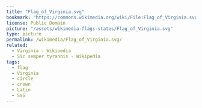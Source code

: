 ```yaml
---
title: "Flag_of_Virginia.svg"
bookmark: "https://commons.wikimedia.org/wiki/File:Flag_of_Virginia.svg"
license: Public Domain
picture: "/assets/wikimedia-flags-states/Flag_of_Virginia.svg"
type: picture
permalink: /wikimedia/Flag_of_Virginia.svg/
related:
  - Virginia - Wikipedia
  - Sic semper tyrannis - Wikipedia
tags:
  - flag
  - Virginia
  - circle
  - crown
  - Latin
  - SVG
---
```

